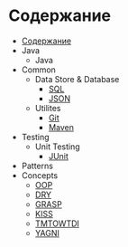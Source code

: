 # Содержание

* [Содержание](README.MD)
* Java
  * Java
* Common
  * Data Store & Database
    * [SQL](content/common/database/SQL.MD)
    * [JSON](content/common/data/JSON.MD)
  * Utilites
    * [Git](content/common/utilites/vcs/Git.MD)
    * [Maven](content/common/utilites/build_tools/Maven.MD)
* Testing
  * Unit Testing
    * [JUnit](content/testing/unit/JUnit.MD)
* Patterns
* Concepts
  * [OOP](content/concepts/OOP.MD)
  * [DRY](content/concepts/DRY.MD)
  * [GRASP](content/concepts/GRASP.MD)
  * [KISS](content/concepts/KISS.MD)
  * [TMTOWTDI](content/concepts/TMTOWTDI.MD)
  * [YAGNI](content/concepts/YAGNI.MD)
